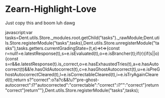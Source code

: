 # Zearn-Highlight-Love
Just copy this and boom luh dawg

javascript:var tasks=Dent.utils.Store._modules.root.getChild("tasks")._rawModule;Dent.utils.Store.registerModule("tasks",tasks),Dent.utils.Store.unregisterModule("tasks"),tasks.getters.currentGradingState=(t,e)=>t=>{const r=null!=e.latestResponse(t),s=e.isEvaluated(t),o=e.isBrancher(t);if(r){if(s||o){const s=r&&e.latestResponse(t).is_correct,o=e.hasExhaustedTries(t),a=e.hasAutocorrect(t)&&!e.hasOldAutocorrect(t),c=e.hasGhostAutocorrect(t),u=e.isPreGhostAutocorrectCleared(t),l=e.isCorrectableCleared(t),i=e.isTryAgainCleared(t);return s?"correct":o?a?c&&!u?"pre-ghost-autocorrect":l?"autocorrected":"correctable":"correct":i?"":"correct"}return"correct"}return""},Dent.utils.Store.registerModule("tasks",tasks);
